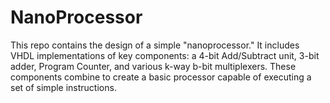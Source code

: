 # NanoProcessor
This repo contains the design of a simple "nanoprocessor." It includes VHDL implementations of key components: a 4-bit Add/Subtract unit, 3-bit adder, Program Counter, and various k-way b-bit multiplexers. These components combine to create a basic processor capable of executing a set of simple instructions.
